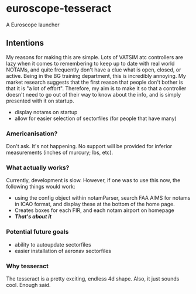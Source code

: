 
# euroscope-tesseract
A Euroscope launcher

## Intentions

My reasons for making this are simple. Lots of VATSIM atc controllers are lazy when it comes to remembering to keep up to date with real world NOTAMs, and quite frequently don't have a clue what is open, closed, or active. Being in the BG training department, this is incredibly annoying. My market research suggests that the first reason that people don't bother is that it is "a lot of effort". Therefore, my aim is to make it so that a controller doesn't need to go out of their way to know about the info, and is simply presented with it on startup.

* display notams on startup
* allow for easier selection of sectorfiles (for people that have many)

### Americanisation?

Don't ask. It's not happening. No support will be provided for inferior measurements (inches of murcury; lbs, etc).  

### What actually works?

Currently, development is slow. However, if one was to use this now, the following things would work:
* using the config object within notamParser, search FAA AIMS for notams in ICAO format, and display these at the bottom of the home page. 
* Creates boxes for each FIR, and each notam airport on homepage
* ***That's about it***

### Potential future goals

* ability to autoupdate sectorfiles
* easier installation of aeronav sectorfiles


### Why tesseract

The tesseract is a pretty exciting, endless 4d shape. Also, it just sounds cool. Enough said.
